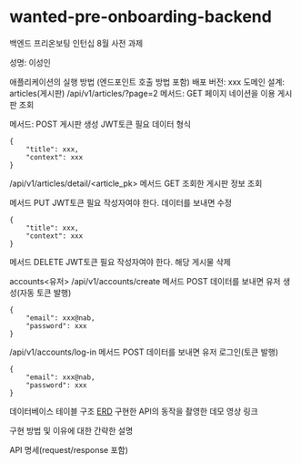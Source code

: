 # wanted-pre-onboarding-backend

백엔드 프리온보팅 인턴십 8월 사전 과제

성명: 이성인

애플리케이션의 실행 방법 (엔드포인트 호출 방법 포함)
배포 버전: xxx
도메인 설계:
articles(게시판)
/api/v1/articles/?page=2
메서드: GET
페이지 네이션을 이용 게시판 조회

메서드: POST
게시판 생성
JWT토큰 필요
데이터 형식

```
{
    "title": xxx,
    "context": xxx
}
```

/api/v1/articles/detail/<article_pk>
메서드 GET
조회한 게시판 정보 조회

메서드 PUT
JWT토큰 필요
작성자여야 한다.
데이터를 보내면 수정

```
{
    "title": xxx,
    "context": xxx
}
```

메서드 DELETE
JWT토큰 필요
작성자여야 한다.
해당 게시물 삭제

accounts<유저>
/api/v1/accounts/create
메서드 POST
데이터를 보내면 유저 생성(자동 토큰 발행)

```
{
    "email": xxx@nab,
    "password": xxx
}
```

/api/v1/accounts/log-in
메서드 POST
데이터를 보내면 유저 로그인(토큰 발행)

```
{
    "email": xxx@nab,
    "password": xxx
}
```

데이터베이스 테이블 구조
[ERD](https://viewer.diagrams.net/?tags=%7B%7D&target=blank&highlight=0000ff&edit=_blank&layers=1&nav=1&title=ERD.svg#R7VhrU6MwFP01nXE%2FuMNDav1YWqvrY9f342OEFLKGhE1SW%2Frr9wZCgeJq6%2Bg6Os50Bu7JTULuOYHTdNxBMtsTKI2PeYhpx7HCWccddhzHtnc8uGgkK5Cu6xRAJEhokirgnMyxAS2DTkiIZSNRcU4VSZtgwBnDgWpgSAg%2BbaaNOW3OmqIIt4DzANE2ek1CFRdoz9mu8H1Moric2e7uFC0JKpPNSmSMQj6tQe5uxx0IzlVxl8wGmOrilXW5%2FpFd06P77t7BqfyDLv3Di59Xm8Vgo3W6LJYgMFMvHnp%2BPx7tX239vklPRqdTa69%2Fd7BpulgPiE5MvS4lFma9KiuLKKckoYhB5I85U%2BemBUrgI0oiBvcBPBv0dP0HLBSB%2BvdNg%2BIpoEFMaHiEMj7RK5AKBfdl5MdckDkMiyg02QBAs1BGSk63kXGuewJsASqwhJyTsiz2AjpCUpmcgFOKUknu8gfWKQkSEWE%2BV4on5UB8wkIcmmjBcx4owe8XytH9VyTDkKargWc1KRpy9jBPsBIZpJjWhc7MRrPLeFrJ1u4aLG5I1oDIbJVoMfZiujPYWohFUIRqPndpvq0V5wNGGtMhCsQzpLCvyyjrIoSb2lIrKJfmGjK1WzKdSD1ngltShWqrmiwpHqt%2FilKmKCAsOspzhlsVcmZWqyEOfcc0F0RMwhCzXDAKKVRoSqsk5YSpvByeDz8o2sD67nU8eKABxHYVw0%2BnCzXgDLSFSC4iDIKdYi3aR%2BT15MZ9Xl5Zk7V12a2LqUHruhw6LQ5xggjdGMRIjAim4bdPx%2BUT75VYJdTcvhXjnvPOjLstxlMk5ZSL8IvpV2V6u%2FfOTNvbLar7mjqK5apewvryEq%2FnJTx76dvuruwlnJd4Cc%2F7QF6i19IqnzJteq2NERfwcOwQZ5%2FvY7Tiy2exlT%2BOs7B3WowqonJ9frmLN6P93e2F0%2F7zGsB7XbMKxF%2FA9Yv4tyD%2Bf7qN4aQXOAeb%2FtC7kT97F%2Ft8futv2l6L%2BBbHubUovvq2UxVGf3QxC%2Fv6YAnC3bM5FvyCHyOWlV6haksQC3%2FlRqVZcSioyG7qwa0OgD0TDmf1xmHWYASHrQOr1T7%2Fkk9EgJ%2F3jbCICD9Jee9xfuuEWo%2BZgxIUmCJFHprLeMIxnGjtV25ha8mdOMsHGMVKTa%2F6kdbyQNtLtqO3NFBRitZAQDHKamlmb65lNiCsjv6K9OoA1d39Cw%3D%3D)
구현한 API의 동작을 촬영한 데모 영상 링크

구현 방법 및 이유에 대한 간략한 설명

API 명세(request/response 포함)
